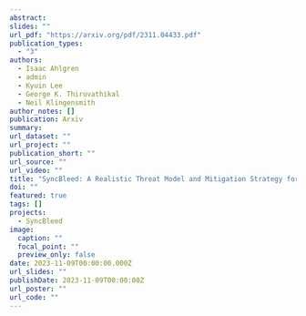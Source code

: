 ```yaml
---
abstract:
slides: ""
url_pdf: "https://arxiv.org/pdf/2311.04433.pdf"
publication_types:
  - "3"
authors:
  - Isaac Ahlgren
  - admin
  - Kyuin Lee
  - George K. Thiruvathikal
  - Neil Klingensmith
author_notes: []
publication: Arxiv
summary:
url_dataset: ""
url_project: ""
publication_short: ""
url_source: ""
url_video: ""
title: "SyncBleed: A Realistic Threat Model and Mitigation Strategy for Zero-Involvement Pairing and Authentication (ZIPA)"
doi: ""
featured: true
tags: []
projects:
  - SyncBleed
image:
  caption: ""
  focal_point: ""
  preview_only: false
date: 2023-11-09T00:00:00.000Z
url_slides: ""
publishDate: 2023-11-09T00:00:00Z
url_poster: ""
url_code: ""
---
```

